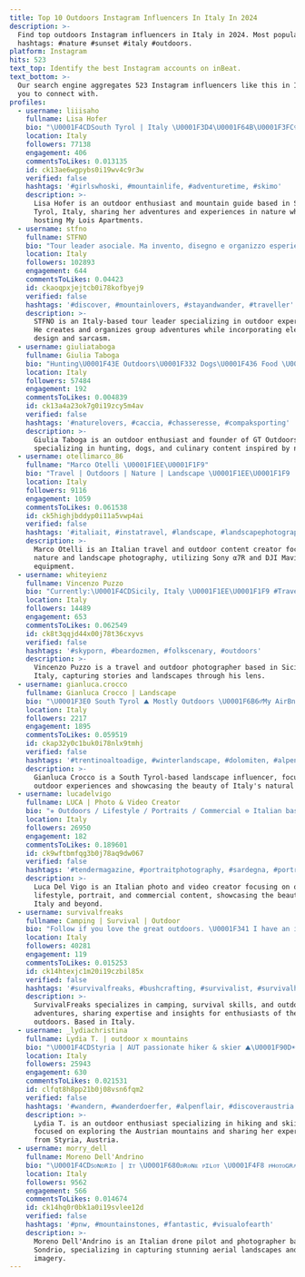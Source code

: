 ```yaml
---
title: Top 10 Outdoors Instagram Influencers In Italy In 2024
description: >-
  Find top outdoors Instagram influencers in Italy in 2024. Most popular
  hashtags: #nature #sunset #italy #outdoors.
platform: Instagram
hits: 523
text_top: Identify the best Instagram accounts on inBeat.
text_bottom: >-
  Our search engine aggregates 523 Instagram influencers like this in Italy for
  you to connect with.
profiles:
  - username: liiisaho
    fullname: Lisa Hofer
    bio: "\U0001F4CDSouth Tyrol | Italy \U0001F3D4\U0001F64B\U0001F3FC‍♀️ mountaingirl | outdoors | nature ✨ follow me on my adventures in the mountains \U0001F469\U0001F3FC‍\U0001F4BB host @myloisl.apartments"
    location: Italy
    followers: 77138
    engagement: 406
    commentsToLikes: 0.013135
    id: ck13ae6wgpybs0i19wv4c9r3w
    verified: false
    hashtags: '#girlswhoski, #mountainlife, #adventuretime, #skimo'
    description: >-
      Lisa Hofer is an outdoor enthusiast and mountain guide based in South
      Tyrol, Italy, sharing her adventures and experiences in nature while
      hosting My Lois Apartments.
  - username: stfno
    fullname: STFNO
    bio: "Tour leader asociale. Ma invento, disegno e organizzo esperienze di gruppo 〰️ \U0001F3D4 Papà di @connectviaggi \U0001F499 Outdoors \U0001F97E Sport \U0001FAE0 Sarcasm \U0001F447\U0001F3FC Viaggia con me:"
    location: Italy
    followers: 102893
    engagement: 644
    commentsToLikes: 0.04423
    id: ckaoqpxjejtcb0i78kofbyej9
    verified: false
    hashtags: '#discover, #mountainlovers, #stayandwander, #traveller'
    description: >-
      STFNO is an Italy-based tour leader specializing in outdoor experiences.
      He creates and organizes group adventures while incorporating elements of
      design and sarcasm.
  - username: giuliataboga
    fullname: Giulia Taboga
    bio: "Hunting\U0001F43E Outdoors\U0001F332 Dogs\U0001F436 Food \U0001F35D Founder of @gtoutdoorsitaly \U0001F1EE\U0001F1F9 \U0001F52B @franchifeelsright"
    location: Italy
    followers: 57484
    engagement: 192
    commentsToLikes: 0.004839
    id: ck13a4a23ok7g0i19zcy5m4av
    verified: false
    hashtags: '#naturelovers, #caccia, #chasseresse, #compaksporting'
    description: >-
      Giulia Taboga is an outdoor enthusiast and founder of GT Outdoors Italy,
      specializing in hunting, dogs, and culinary content inspired by nature.
  - username: otellimarco_86
    fullname: "Marco Otelli \U0001F1EE\U0001F1F9"
    bio: "Travel | Outdoors | Nature | Landscape \U0001F1EE\U0001F1F9 |Made in Italy \U0001F4F8 | Sony α7R \U0001F681 | DJI Mavic pro / drone pilot"
    location: Italy
    followers: 9116
    engagement: 1059
    commentsToLikes: 0.061538
    id: ck5highjbddyp0i11a5vwp4ai
    verified: false
    hashtags: '#italiait, #instatravel, #landscape, #landscapephotography'
    description: >-
      Marco Otelli is an Italian travel and outdoor content creator focused on
      nature and landscape photography, utilizing Sony α7R and DJI Mavic Pro
      equipment.
  - username: whiteyienz
    fullname: Vincenzo Puzzo
    bio: "Currently:\U0001F4CDSicily, Italy \U0001F1EE\U0001F1F9 #Travel | #Outdoors | #Photography Dreamer & Storyteller of my HeadTrip \U0001F33F"
    location: Italy
    followers: 14489
    engagement: 653
    commentsToLikes: 0.062549
    id: ck8t3qqjd44x00j78t36cxyvs
    verified: false
    hashtags: '#skyporn, #beardozmen, #folkscenary, #outdoors'
    description: >-
      Vincenzo Puzzo is a travel and outdoor photographer based in Sicily,
      Italy, capturing stories and landscapes through his lens.
  - username: gianluca.crocco
    fullname: Gianluca Crocco | Landscape
    bio: "\U0001F3E0 South Tyrol ⛰ Mostly Outdoors \U0001F6B6‍♂️My AirBnB Experience ⤵️"
    location: Italy
    followers: 2217
    engagement: 1895
    commentsToLikes: 0.059519
    id: ckap32y0c1buk0i78nlx9tmhj
    verified: false
    hashtags: '#trentinoaltoadige, #winterlandscape, #dolomiten, #alpenliebe'
    description: >-
      Gianluca Crocco is a South Tyrol-based landscape influencer, focusing on
      outdoor experiences and showcasing the beauty of Italy's natural scenery.
  - username: lucadelvigo
    fullname: LUCA | Photo & Video Creator
    bio: "✵ Outdoors / Lifestyle / Portraits / Commercial ⊜ Italian based \U0001F1EE\U0001F1F9 ➢ Contact me for work: Lyuck26@gmail.com"
    location: Italy
    followers: 26950
    engagement: 182
    commentsToLikes: 0.189601
    id: ck9wftbmfqg3b0j78aq9dw067
    verified: false
    hashtags: '#tendermagazine, #portraitphotography, #sardegna, #portraitsociety'
    description: >-
      Luca Del Vigo is an Italian photo and video creator focusing on outdoor,
      lifestyle, portrait, and commercial content, showcasing the beauty of
      Italy and beyond.
  - username: survivalfreaks
    fullname: Camping | Survival | Outdoor
    bio: "Follow if you love the great outdoors. \U0001F341 I have an insane calling to be where I am not. \U0001F4AA \U0001F64F DM or Email for collaboration. \U0001F64F"
    location: Italy
    followers: 40281
    engagement: 119
    commentsToLikes: 0.015253
    id: ck14htexjc1m20i19czbil85x
    verified: false
    hashtags: '#survivalfreaks, #bushcrafting, #survivalist, #survivalhacks'
    description: >-
      SurvivalFreaks specializes in camping, survival skills, and outdoor
      adventures, sharing expertise and insights for enthusiasts of the great
      outdoors. Based in Italy.
  - username: _lydiachristina
    fullname: Lydia T. | outdoor x mountains
    bio: "\U0001F4CDStyria | AUT passionate hiker & skier ⛰️\U0001F90D☀️ busy exploring Austrian mountains w/ @wanderdoerfer @weitwanderwege_ \U0001F97E \U0001F4E7lydia_christina@outlook.com"
    location: Italy
    followers: 25943
    engagement: 630
    commentsToLikes: 0.021531
    id: clfqt8h8pp21b0j08vsn6fqm2
    verified: false
    hashtags: '#wandern, #wanderdoerfer, #alpenflair, #discoveraustria'
    description: >-
      Lydia T. is an outdoor enthusiast specializing in hiking and skiing,
      focused on exploring the Austrian mountains and sharing her experiences
      from Styria, Austria.
  - username: morry_dell
    fullname: Moreno Dell'Andrino
    bio: "\U0001F4CDꜱᴏɴᴅʀɪᴏ | ɪᴛ \U0001F680ᴅʀᴏɴᴇ ᴘɪʟᴏᴛ \U0001F4F8 ᴘʜᴏᴛᴏɢʀᴀᴘʜᴇʀ ⛑ ɪᴛᴀʟɪᴀɴ ʀᴇᴅ ᴄʀᴏꜱꜱ"
    location: Italy
    followers: 9562
    engagement: 566
    commentsToLikes: 0.014674
    id: ck14hq0r0bk1a0i19svlee12d
    verified: false
    hashtags: '#pnw, #mountainstones, #fantastic, #visualofearth'
    description: >-
      Moreno Dell'Andrino is an Italian drone pilot and photographer based in
      Sondrio, specializing in capturing stunning aerial landscapes and outdoor
      imagery.
---
```


